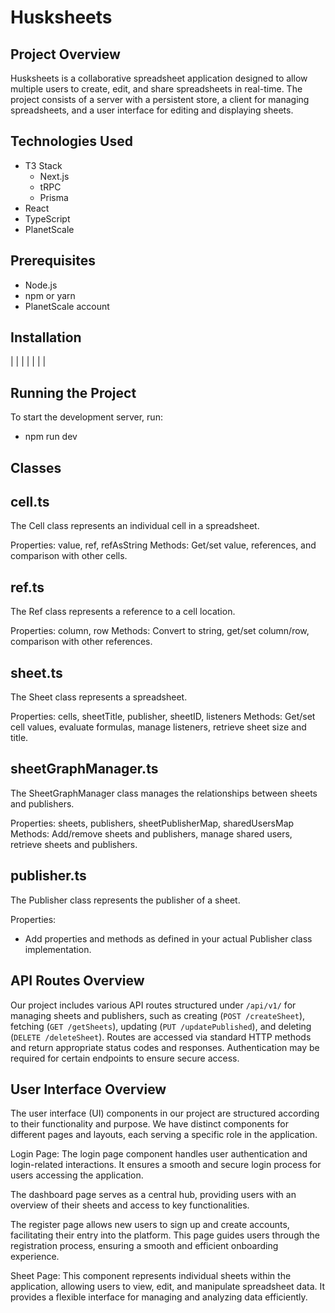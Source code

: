 # Husksheets

## Project Overview
Husksheets is a collaborative spreadsheet application designed to allow multiple users to create, edit, and share spreadsheets in real-time. The project consists of a server with a persistent store, a client for managing spreadsheets, and a user interface for editing and displaying sheets.

## Technologies Used
- T3 Stack
  - Next.js
  - tRPC
  - Prisma
- React
- TypeScript
- PlanetScale


## Prerequisites
- Node.js
- npm or yarn
- PlanetScale account

## Installation 
|
|
|
|
|
|
|


## Running the Project
To start the development server, run:
- npm run dev


## Classes

## cell.ts
The Cell class represents an individual cell in a spreadsheet.

Properties: value, ref, refAsString
Methods: Get/set value, references, and comparison with other cells.

## ref.ts
The Ref class represents a reference to a cell location.

Properties: column, row
Methods: Convert to string, get/set column/row, comparison with other references.

## sheet.ts
The Sheet class represents a spreadsheet.

Properties: cells, sheetTitle, publisher, sheetID, listeners
Methods: Get/set cell values, evaluate formulas, manage listeners, retrieve sheet size and title.

## sheetGraphManager.ts
The SheetGraphManager class manages the relationships between sheets and publishers.

Properties: sheets, publishers, sheetPublisherMap, sharedUsersMap
Methods: Add/remove sheets and publishers, manage shared users, retrieve sheets and publishers.

## publisher.ts
The Publisher class represents the publisher of a sheet.

Properties:
- Add properties and methods as defined in your actual Publisher class implementation.

## API Routes Overview

Our project includes various API routes structured under `/api/v1/` for managing sheets and publishers, such as creating (`POST /createSheet`), fetching (`GET /getSheets`), updating (`PUT /updatePublished`), and deleting (`DELETE /deleteSheet`). Routes are accessed via standard HTTP methods and return appropriate status codes and responses. Authentication may be required for certain endpoints to ensure secure access.

## User Interface Overview

The user interface (UI) components in our project are structured according to their functionality and purpose. We have distinct components for different pages and layouts, each serving a specific role in the application.

Login Page: The login page component handles user authentication and login-related interactions. It ensures a smooth and secure login process for users accessing the application.

The dashboard page serves as a central hub, providing users with an overview of their sheets and access to key functionalities.

The register page allows new users to sign up and create accounts, facilitating their entry into the platform. This page guides users through the registration process, ensuring a smooth and efficient onboarding experience.

Sheet Page: This component represents individual sheets within the application, allowing users to view, edit, and manipulate spreadsheet data. It provides a flexible interface for managing and analyzing data efficiently.




